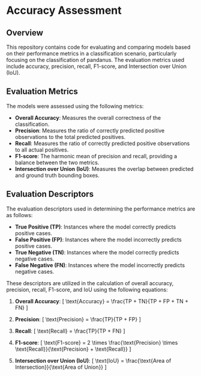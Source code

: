 # Accuracy Assessment

## Overview
This repository contains code for evaluating and comparing models based on their performance metrics in a classification scenario, particularly focusing on the classification of pandanus. The evaluation metrics used include accuracy, precision, recall, F1-score, and Intersection over Union (IoU).

## Evaluation Metrics
The models were assessed using the following metrics:

- **Overall Accuracy**: Measures the overall correctness of the classification.
- **Precision**: Measures the ratio of correctly predicted positive observations to the total predicted positives.
- **Recall**: Measures the ratio of correctly predicted positive observations to all actual positives.
- **F1-score**: The harmonic mean of precision and recall, providing a balance between the two metrics.
- **Intersection over Union (IoU)**: Measures the overlap between predicted and ground truth bounding boxes.

## Evaluation Descriptors
The evaluation descriptors used in determining the performance metrics are as follows:

- **True Positive (TP)**: Instances where the model correctly predicts positive cases.
- **False Positive (FP)**: Instances where the model incorrectly predicts positive cases.
- **True Negative (TN)**: Instances where the model correctly predicts negative cases.
- **False Negative (FN)**: Instances where the model incorrectly predicts negative cases.

These descriptors are utilized in the calculation of overall accuracy, precision, recall, F1-score, and IoU using the following equations:

1. **Overall Accuracy**:
\[ \text{Accuracy} = \frac{TP + TN}{TP + FP + TN + FN} \]

2. **Precision**:
\[ \text{Precision} = \frac{TP}{TP + FP} \]

3. **Recall**:
\[ \text{Recall} = \frac{TP}{TP + FN} \]

4. **F1-score**:
\[ \text{F1-score} = 2 \times \frac{\text{Precision} \times \text{Recall}}{\text{Precision} + \text{Recall}} \]

5. **Intersection over Union (IoU)**:
\[ \text{IoU} = \frac{\text{Area of Intersection}}{\text{Area of Union}} \]
